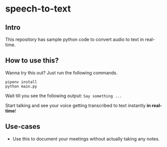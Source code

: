 # speech-to-text

## Intro
This repository has sample python code to convert audio to text in real-time.

## How to use this?
Wanna try this out? Just run the following commands.

```
pipenv install
python main.py
```

Wait till you see the following output:
`Say something ...`

Start talking and see your voice getting transcribed to text instantly **in real-time**!

## Use-cases
- Use this to document your meetings without actually taking any notes.